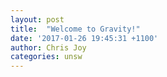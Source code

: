 ```yaml
---
layout: post
title:  "Welcome to Gravity!"
date: '2017-01-26 19:45:31 +1100'
author: Chris Joy
categories: unsw
---
```



